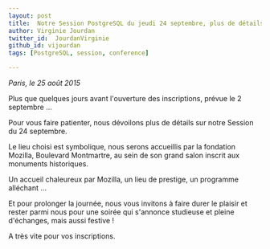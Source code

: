 ```yaml
---
layout: post
title:  Notre Session PostgreSQL du jeudi 24 septembre, plus de détails !
author: Virginie Jourdan
twitter_id:  JourdanVirginie   
github_id: vijourdan
tags: [PostgreSQL, session, conference]

---
```

*Paris, le 25 août 2015*

Plus que quelques jours avant l'ouverture des inscriptions, prévue le 2 septembre ...


<!--MORE-->


Pour vous faire patienter, nous dévoilons plus de détails sur notre Session du 24 septembre.

Le lieu choisi est symbolique, nous serons accueillis par la fondation Mozilla, Boulevard Montmartre, au sein de son grand salon inscrit aux monuments historiques.

Un accueil chaleureux par Mozilla, un lieu de prestige, un programme alléchant ... 

Et pour prolonger la journée, nous vous invitons à faire durer le plaisir et rester parmi nous pour une soirée qui s'annonce studieuse et pleine d'échanges, mais aussi festive !

A très vite pour vos inscriptions.
